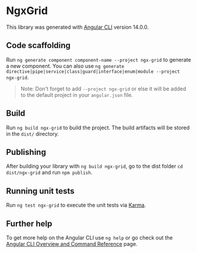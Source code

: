 # NgxGrid

This library was generated with [Angular CLI](https://github.com/angular/angular-cli) version 14.0.0.

## Code scaffolding

Run `ng generate component component-name --project ngx-grid` to generate a new component. You can also use `ng generate directive|pipe|service|class|guard|interface|enum|module --project ngx-grid`.
> Note: Don't forget to add `--project ngx-grid` or else it will be added to the default project in your `angular.json` file. 

## Build

Run `ng build ngx-grid` to build the project. The build artifacts will be stored in the `dist/` directory.

## Publishing

After building your library with `ng build ngx-grid`, go to the dist folder `cd dist/ngx-grid` and run `npm publish`.

## Running unit tests

Run `ng test ngx-grid` to execute the unit tests via [Karma](https://karma-runner.github.io).

## Further help

To get more help on the Angular CLI use `ng help` or go check out the [Angular CLI Overview and Command Reference](https://angular.io/cli) page.
